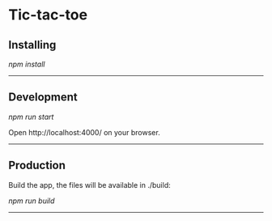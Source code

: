 # Tic-tac-toe


## Installing
*npm install*

-----------------------
## Development
*npm run start*

Open http://localhost:4000/ on your browser.

-----------------------------
## Production
Build the app, the files will be available in ./build:

*npm run build*

----------------------------

